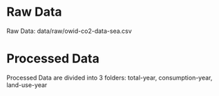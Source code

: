 # Raw Data
Raw Data: data/raw/owid-co2-data-sea.csv

# Processed Data
Processed Data are divided into 3 folders: total-year, consumption-year, land-use-year